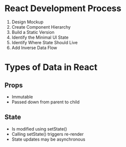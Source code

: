 # React Development Process

1. Design Mockup
2. Create Component Hierarchy
3. Build a Static Version
4. Identify the Minimal UI State
5. Identify Where State Should Live
6. Add Inverse Data Flow

# Types of Data in React

## Props

- Immutable
- Passed down from parent to child

## State

- Is modified using setState()
- Calling setState() triggers re-render
- State updates may be asynchronous
